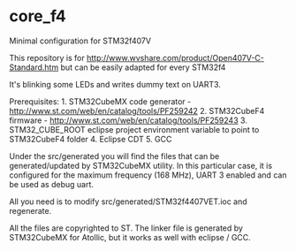 # core_f4
Minimal configuration for STM32f407V

This repository is for http://www.wvshare.com/product/Open407V-C-Standard.htm
but can be easily adapted for every STM32f4

It's blinking some LEDs and writes dummy text on UART3.

Prerequisites:
	1. STM32CubeMX code generator - http://www.st.com/web/en/catalog/tools/PF259242
	2. STM32CubeF4 firmware - http://www.st.com/web/en/catalog/tools/PF259243
	3. STM32_CUBE_ROOT eclipse project environment variable to point to STM32CubeF4 folder
	4. Eclipse CDT
	5. GCC

Under the src/generated you will find the files that can be generated/updated by STM32CubeMX utility.
In this particular case, it is configured for the maximum frequency (168 MHz), UART 3 enabled and can be used as debug uart.

All you need is to modify src/generated/STM32f4407VET.ioc and regenerate.

All the files are copyrighted to ST.
The linker file is generated by STM32CubeMX for Atollic, but it works as well with eclipse / GCC.